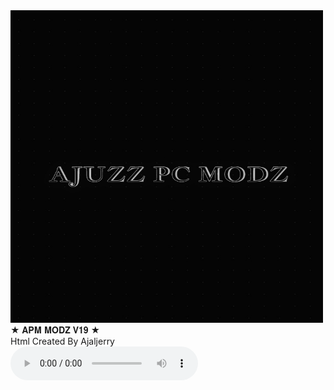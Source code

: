 <!DOCTYPE html>
<html>
	<body>
        <img src="apm.jpeg" height="500px" width="500px"><br>
        ★ 𝐀𝐏𝐌 𝐌𝐎𝐃𝐙 𝐕𝟏𝟗 ★

<br>
       Html Created By Ajaljerry<br>
        <audio controls>
		<source src="League of Legends.mp3" type="audio/mpeg">
		
		</audio>
    </body>
</html>
	
